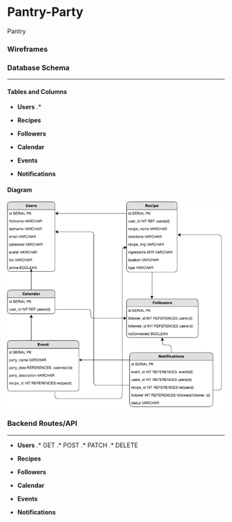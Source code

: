# Pantry-Party
Pantry

### Wireframes

### Database Schema
---
#### Tables and Columns 
* __Users__
.*
* __Recipes__

* __Followers__
* __Calendar__
* __Events__
* __Notifications__

#### Diagram 
![database](./capstone_g7.png)

### Backend Routes/API
---
* __Users__
.* GET
.* POST
.* PATCH
.* DELETE

* __Recipes__
* __Followers__
* __Calendar__
* __Events__
* __Notifications__
